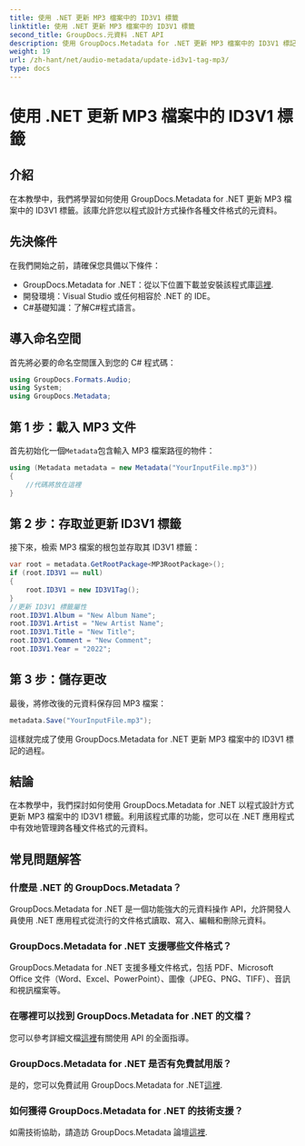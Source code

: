 ```yaml
---
title: 使用 .NET 更新 MP3 檔案中的 ID3V1 標籤
linktitle: 使用 .NET 更新 MP3 檔案中的 ID3V1 標籤
second_title: GroupDocs.元資料 .NET API
description: 使用 GroupDocs.Metadata for .NET 更新 MP3 檔案中的 ID3V1 標記。請按照本教學輕鬆操作 .NET 應用程式中的元資料。
weight: 19
url: /zh-hant/net/audio-metadata/update-id3v1-tag-mp3/
type: docs
---
```

# 使用 .NET 更新 MP3 檔案中的 ID3V1 標籤

## 介紹
在本教學中，我們將學習如何使用 GroupDocs.Metadata for .NET 更新 MP3 檔案中的 ID3V1 標籤。該庫允許您以程式設計方式操作各種文件格式的元資料。
## 先決條件
在我們開始之前，請確保您具備以下條件：
- GroupDocs.Metadata for .NET：從以下位置下載並安裝該程式庫[這裡](https://releases.groupdocs.com/metadata/net/).
- 開發環境：Visual Studio 或任何相容於 .NET 的 IDE。
- C#基礎知識：了解C#程式語言。

## 導入命名空間
首先將必要的命名空間匯入到您的 C# 程式碼：
```csharp
using GroupDocs.Formats.Audio;
using System;
using GroupDocs.Metadata;
```
## 第 1 步：載入 MP3 文件
首先初始化一個`Metadata`包含輸入 MP3 檔案路徑的物件：
```csharp
using (Metadata metadata = new Metadata("YourInputFile.mp3"))
{
    //代碼將放在這裡
}
```
## 第 2 步：存取並更新 ID3V1 標籤
接下來，檢索 MP3 檔案的根包並存取其 ID3V1 標籤：
```csharp
var root = metadata.GetRootPackage<MP3RootPackage>();
if (root.ID3V1 == null)
{
    root.ID3V1 = new ID3V1Tag();
}
//更新 ID3V1 標籤屬性
root.ID3V1.Album = "New Album Name";
root.ID3V1.Artist = "New Artist Name";
root.ID3V1.Title = "New Title";
root.ID3V1.Comment = "New Comment";
root.ID3V1.Year = "2022";
```
## 第 3 步：儲存更改
最後，將修改後的元資料保存回 MP3 檔案：
```csharp
metadata.Save("YourInputFile.mp3");
```
這樣就完成了使用 GroupDocs.Metadata for .NET 更新 MP3 檔案中的 ID3V1 標記的過程。

## 結論
在本教學中，我們探討如何使用 GroupDocs.Metadata for .NET 以程式設計方式更新 MP3 檔案中的 ID3V1 標籤。利用該程式庫的功能，您可以在 .NET 應用程式中有效地管理跨各種文件格式的元資料。

## 常見問題解答
### 什麼是 .NET 的 GroupDocs.Metadata？
GroupDocs.Metadata for .NET 是一個功能強大的元資料操作 API，允許開發人員使用 .NET 應用程式從流行的文件格式讀取、寫入、編輯和刪除元資料。
### GroupDocs.Metadata for .NET 支援哪些文件格式？
GroupDocs.Metadata for .NET 支援多種文件格式，包括 PDF、Microsoft Office 文件（Word、Excel、PowerPoint）、圖像（JPEG、PNG、TIFF）、音訊和視訊檔案等。
### 在哪裡可以找到 GroupDocs.Metadata for .NET 的文檔？
您可以參考詳細文檔[這裡](https://tutorials.groupdocs.com/metadata/net/)有關使用 API 的全面指導。
### GroupDocs.Metadata for .NET 是否有免費試用版？
是的，您可以免費試用 GroupDocs.Metadata for .NET[這裡](https://releases.groupdocs.com/).
### 如何獲得 GroupDocs.Metadata for .NET 的技術支援？
如需技術協助，請造訪 GroupDocs.Metadata 論壇[這裡](https://forum.groupdocs.com/c/metadata/14).